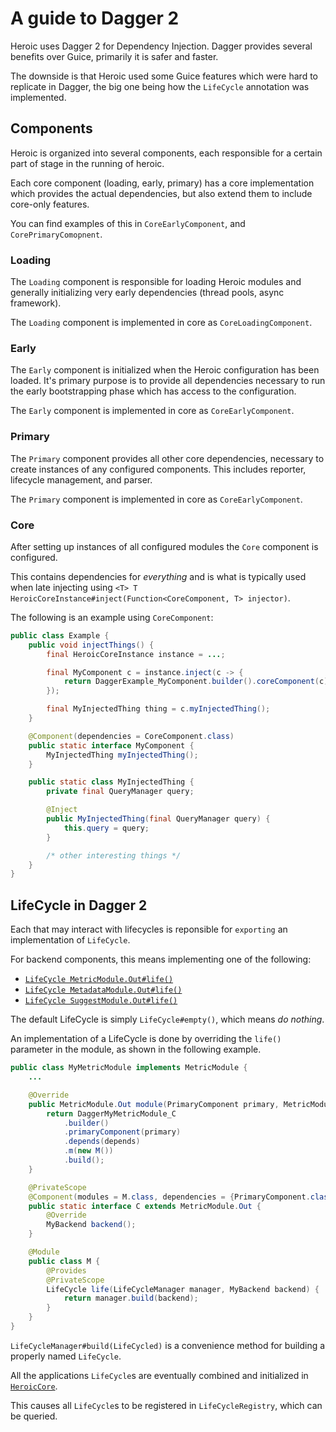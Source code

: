 # A guide to Dagger 2

Heroic uses Dagger 2 for Dependency Injection.
Dagger provides several benefits over Guice, primarily it is safer and faster.

The downside is that Heroic used some Guice features which were hard to
replicate in Dagger, the big one being how the `LifeCycle` annotation was
implemented.

## Components

Heroic is organized into several components, each responsible for a certain
part of stage in the running of heroic.

Each core component (loading, early, primary) has a core implementation which
provides the actual dependencies, but also extend them to include core-only
features.

You can find examples of this in `CoreEarlyComponent`, and
`CorePrimaryComopnent`.

### Loading

The `Loading` component is responsible for loading Heroic modules and generally
initializing very early dependencies (thread pools, async framework).

The `Loading` component is implemented in core as `CoreLoadingComponent`.

### Early

The `Early` component is initialized when the Heroic configuration has been
loaded.
It's primary purpose is to provide all dependencies necessary to run the early
bootstrapping phase which has access to the configuration.

The `Early` component is implemented in core as `CoreEarlyComponent`.

### Primary

The `Primary` component provides all other core dependencies, necessary to
create instances of any configured components.
This includes reporter, lifecycle management, and parser.

The `Primary` component is implemented in core as `CoreEarlyComponent`.

### Core

After setting up instances of all configured modules the `Core` component is
configured.

This contains dependencies for _everything_ and is what is typically used when
late injecting using
`<T> T HeroicCoreInstance#inject(Function<CoreComponent, T> injector)`.

The following is an example using `CoreComponent`:

```java
public class Example {
    public void injectThings() {
        final HeroicCoreInstance instance = ...;

        final MyComponent c = instance.inject(c -> {
            return DaggerExample_MyComponent.builder().coreComponent(c).build();
        });

        final MyInjectedThing thing = c.myInjectedThing();
    }

    @Component(dependencies = CoreComponent.class)
    public static interface MyComponent {
        MyInjectedThing myInjectedThing();
    }

    public static class MyInjectedThing {
        private final QueryManager query;

        @Inject
        public MyInjectedThing(final QueryManager query) {
            this.query = query;
        }

        /* other interesting things */
    }
}
```

## LifeCycle in Dagger 2

Each that may interact with lifecycles is reponsible for `exporting` an
implementation of `LifeCycle`.

For backend components, this means implementing one of the following:

* [`LifeCycle MetricModule.Out#life()`](/heroic-component/src/main/java/com/spotify/heroic/metric/MetricModule.java)
* [`LifeCycle MetadataModule.Out#life()`](/heroic-component/src/main/java/com/spotify/heroic/metadata/MetadataModule.java)
* [`LifeCycle SuggestModule.Out#life()`](/heroic-component/src/main/java/com/spotify/heroic/suggest/SuggestModule.java)

The default LifeCycle is simply `LifeCycle#empty()`, which means _do nothing_.

An implementation of a LifeCycle is done by overriding the `life()` parameter
in the module, as shown in the following example.

```java
public class MyMetricModule implements MetricModule {
    ...

    @Override
    public MetricModule.Out module(PrimaryComponent primary, MetricModule.Depends depends, String id) {
        return DaggerMyMetricModule_C
            .builder()
            .primaryComponent(primary)
            .depends(depends)
            .m(new M())
            .build();
    }

    @PrivateScope
    @Component(modules = M.class, dependencies = {PrimaryComponent.class, MetricModule.Depends.class})
    public static interface C extends MetricModule.Out {
        @Override
        MyBackend backend();
    }

    @Module
    public class M {
        @Provides
        @PrivateScope
        LifeCycle life(LifeCycleManager manager, MyBackend backend) {
            return manager.build(backend);
        }
    }
}
```

`LifeCycleManager#build(LifeCycled)` is a convenience method for building a
properly named `LifeCycle`.

All the applications `LifeCycle`s are eventually combined and initialized in
[`HeroicCore`](/heroic-core/src/main/java/com/spotify/heroic/HeroicCore.java).

This causes all `LifeCycle`s to be registered in `LifeCycleRegistry`, which can
be queried.
